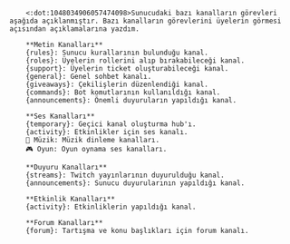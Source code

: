         <:dot:1048034906057474098>Sunucudaki bazı kanalların görevleri aşağıda açıklanmıştır. Bazı kanalların görevlerini üyelerin görmesi açısından açıklamalarına yazdım.

        **Metin Kanalları**
        {rules}: Sunucu kurallarının bulunduğu kanal.
        {roles}: Üyelerin rollerini alıp bırakabileceği kanal.
        {support}: Üyelerin ticket oluşturabileceği kanal.
        {general}: Genel sohbet kanalı.
        {giveaways}: Çekilişlerin düzenlendiği kanal.
        {commands}: Bot komutlarının kullanıldığı kanal.
        {announcements}: Önemli duyuruların yapıldığı kanal.

        **Ses Kanalları**
        {temporary}: Geçici kanal oluşturma hub'ı.
        {activity}: Etkinlikler için ses kanalı.
        🎵 Müzik: Müzik dinleme kanalları.
        🎮 Oyun: Oyun oynama ses kanalları.

        **Duyuru Kanalları**
        {streams}: Twitch yayınlarının duyurulduğu kanal.
        {announcements}: Sunucu duyurularının yapıldığı kanal.

        **Etkinlik Kanalları**
        {activity}: Etkinliklerin yapıldığı kanal.

        **Forum Kanalları**
        {forum}: Tartışma ve konu başlıkları için forum kanalı.
